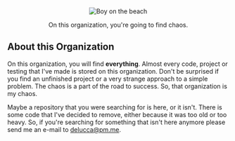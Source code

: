 <p align="center">
  <br>
   <img src="https://media0.giphy.com/media/XrDT8BuYB3I2s/giphy.gif?cid=790b76115d17cefd667769526bebeda5&rid=giphy.gif" alt="Boy on the beach" title="Boy on the beach" />
  <br>
</p>
<p align="center">
On this organization, you're going to find chaos.
</p>

## About this Organization

On this organization, you will find **everything**. Almost every code, project or testing that I've made is stored on this organization. Don't be surprised if you find an unfinished project or a very strange approach to a simple problem. The chaos is a part of the road to success. So, that organization is my chaos.

Maybe a repository that you were searching for is here, or it isn't. There is some code that I've decided to remove, either because it was too old or too heavy. So, if you're searching for something that isn't here anymore please send me an e-mail to [delucca@pm.me](mailto:delucca@pm.me).
